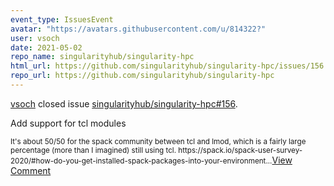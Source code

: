 ```yaml
---
event_type: IssuesEvent
avatar: "https://avatars.githubusercontent.com/u/814322?"
user: vsoch
date: 2021-05-02
repo_name: singularityhub/singularity-hpc
html_url: https://github.com/singularityhub/singularity-hpc/issues/156
repo_url: https://github.com/singularityhub/singularity-hpc
---
```


<a href='https://github.com/vsoch' target='_blank'>vsoch</a> closed issue <a href='https://github.com/singularityhub/singularity-hpc/issues/156' target='_blank'>singularityhub/singularity-hpc#156</a>.

<p>Add support for tcl modules</p><small>It's about 50/50 for the spack community between tcl and lmod, which is a fairly large percentage (more than I imagined) still using tcl. https://spack.io/spack-user-survey-2020/#how-do-you-get-installed-spack-packages-into-your-environment...</small><a href='https://github.com/singularityhub/singularity-hpc/issues/156' target='_blank'>View Comment</a>